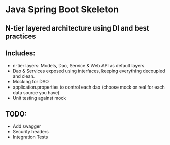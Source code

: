 # Java Spring Boot Skeleton
## N-tier layered architecture using DI and best practices

## Includes:
- n-tier layers: Models, Dao, Service & Web API as default layers.
- Dao & Services exposed using interfaces, keeping everything decoupled and clean.
- Mocking for DAO
- application.properties to control each dao (choose mock or real for each data source you have)
- Unit testing against mock

## TODO:
- Add swagger
- Security headers
- Integration Tests
